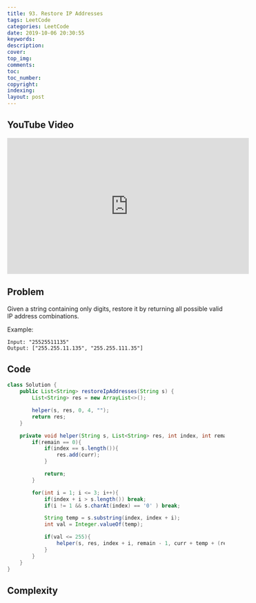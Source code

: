 ```yaml
---
title: 93. Restore IP Addresses
tags: LeetCode
categories: LeetCode
date: 2019-10-06 20:30:55
keywords:
description:
cover:
top_img:
comments:
toc:
toc_number:
copyright:
indexing:
layout: post
---
```


## YouTube Video

<iframe width="560" height="315" src="https://www.youtube.com/embed/b8_w2ljAzeU" frameborder="0" allow="accelerometer; autoplay; encrypted-media; gyroscope; picture-in-picture" allowfullscreen></iframe>

## Problem

Given a string containing only digits, restore it by returning all possible valid IP address combinations.

Example:

```
Input: "25525511135"
Output: ["255.255.11.135", "255.255.111.35"]
```

## Code

```java
class Solution {
    public List<String> restoreIpAddresses(String s) {
        List<String> res = new ArrayList<>();

        helper(s, res, 0, 4, "");
        return res;
    }

    private void helper(String s, List<String> res, int index, int remain, String curr){
        if(remain == 0){
            if(index == s.length()){
                res.add(curr);
            }

            return;
        }

        for(int i = 1; i <= 3; i++){
            if(index + i > s.length()) break;
            if(i != 1 && s.charAt(index) == '0' ) break;

            String temp = s.substring(index, index + i);
            int val = Integer.valueOf(temp);

            if(val <= 255){
                helper(s, res, index + i, remain - 1, curr + temp + (remain == 1 ? "" : "."));
            }
        }
    }
}
```

## Complexity
